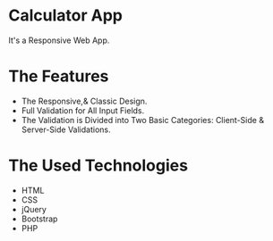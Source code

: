# Calculator App
It's a Responsive Web App.

# The Features
* The Responsive,& Classic Design.
* Full Validation for All Input Fields.
* The Validation is Divided into Two Basic Categories: Client-Side & Server-Side Validations.

# The Used Technologies
* HTML
* CSS
* jQuery
* Bootstrap
* PHP
